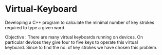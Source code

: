 # Virtual-Keyboard
Developing a C++ program to calculate the minimal number of key strokes required to type a given word.

Objective :
	There are many virtual keyboards running on devices. On  particular devices they give four to five keys to operate this virtual keyboard. Since to find the no. of key strokes we have chosen this problem.
